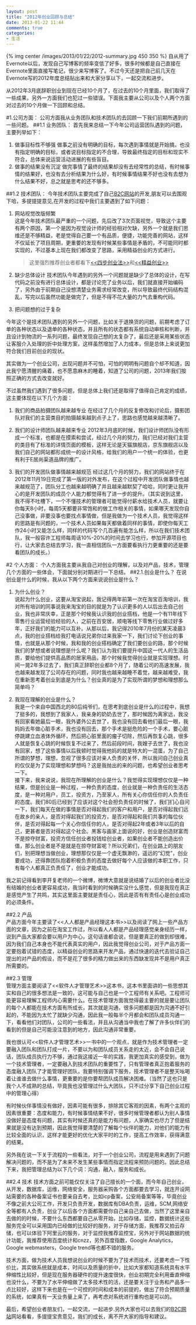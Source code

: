 ```yaml
---
layout: post
title: "2012年创业回顾与总结"
date: 2013-01-22 11:44
comments: true
categories: 
- 生活
---
```

{% img center /images/2013/01/22/2012-summary.jpg 450 350 %}
自从用了Evernote以后，发现自己写博客的频率变低了好多，很多时候都是自己直接在Evernote里面直接写笔记，很少来写博客了。不过今天还是把自己前几天在Evernote写的2012年度总结贴出来和大家分享以下，一起交流和进步。   

从2012年3月底辞职创业到现在已经10个月了，在过去的10个月里面，我们取得了一些成果，另外一方面我们也犯过一些错误。下面我主要从公司以及个人两个方面对过去的10个月做一下回顾和总结。
<!-- more --> 
  
#1.公司方面：
公司方面我从业务团队和技术团队的去回顾一下我们前期所遇到的一些问题。
##1.1 业务团队：
首先我来总结一下今年公司运营团队遇到的问题，主要列举如下：  

1. 做事目标性不够强
做事之前没有明确的目标，每次遇到事情就是开始搞，也没有指定明确的目标，或者说目标指定的不合理，导致最终指定的目标和现实不符合，总体来说运营活动进展的有些盲目。
2. 做事的结果没有沉淀
做完事情了最终的结果却没有去经常性的总结，有时候事情的结果好，也没有去分析结果为什么好，有时候事情结果不好也没有去想为什么结果不好，总之就是思考的还不够多。

##1.2 技术团队：
今年技术团队主要完成了自己[B2C网站](http://www.ejushang.com)的开发,朋友可以去围观下哈，多提提提意见,在开发的过程中我们主要遇到了如下问题：
  
1. 网站视觉改版频繁  
这是今年技术团队最严重的一个问题，先后改了3次页面视觉，导致这个主要有两个原因，第一个是因为视觉设计师的经验相对欠缺，另外一个就是我们思维还是不够精益，老是觉得自己要一个有品质，便捷，功能完善的网站，这样不仅延长了项目周期，更重要的发现有时候某些事情是矛盾的，不可能同时都实现的，不过基本上现在我们都改变了思路，采用精益创业的方式进行。

   >这里强烈推荐创业者都看下[<<四步创业法>>](http://book.douban.com/subject/11516567/)和[<<精益创业>>](http://book.douban.com/subject/10945606/)

2. 缺少总体设计
技术团队今年遇到的另外一个问题就是缺少了总体的设计，在写代码之前没有进行总体设计，都是讨论完了业务以后，我们就直接开始编码了，另外由于前期自己没想清楚业务需求经常改变，所以导致最终代码结构混乱，写完以后虽然功能是做完了，但是不得不花大量的力气去重构代码。

3. 把问题想的过于复杂

今年这个是技术团队遇到的另外一个问题，比如关于退换货的问题，前期考虑了订单的各种状态以及退单的各种状态，并且所有的状态都有系统自动审核和判断，并且设计到物流的一系列问题，最终发现自己想的太复杂了，最后还是采用某些状态让客服介入处理的折中处理方案，这样虽然增加了人力成本，但是总体上来说更加符合我们目前创业的现状。

其实做为一个创业公司，出现问题并不可怕，可怕的明明有问题自个却不知道，因此我宁愿清醒的痛着，也不愿意麻木的睡着，知道了公司的问题，2013年我们按照正确的方式去改变就好。

不过虽然我们遇到了很多问题，但是总体上我们还是取得了值得自己肯定的成绩，这主要体现在以下几个方面：

1. 我们的商品拍摄团队越来越专业
在经过了几个月的反复修改和讨论后，摄影团队对我们的主营类目的拍摄越来越到点子上了，思路也感觉越来越清晰了。

2. 我们的设计师团队越来越来专业
2012年3月底的时候，我们设计师团队没有形成一个标准，也都是在摸索和尝试，经过几个月的努力，我们已经对我们主营的类目有了标准的详情页面的模板，这样无论是天猫旗舰店，京东旗舰店以及我们自己的网站都形成统一的设计风格，给我们的用户一个统一的体验，也更有利于E居尚渠道品牌的推广。

3. 我们的开发团队做事情越来越规范
经过这几个月的努力，我们的网站终于在2012年11月19日完成了第一版的对外发布，在这个过程中开发团队做事情也越来越规范了，团队分工也越来越明确了并且越来越默契了哈哈，同时更让我开心的是开发团队的成员个人能力都觉得有了进一步的提升。（其实说到这里，我不得不吐槽下，一个不懂技术的管理者可能觉得付薪水给技术人员，就要让你每天8小时，每周5天都要非常饱和的做工作相关的事情，如果哪天发现你自己没事做，非要没事也要找点事情做，但是我做为一个技术人员，我觉得这样的思路是有问题的，一个技术人员如果每天都做着同样的事情，即使你每天工作24小时又能怎么样，同样的代码写个几百遍有能怎么样，所以在我们技术团队，我一般容许工程师每周话10%-20%的时间去学习也行，参加开源项目也行，让大家去总结去学习，我一直相信团队一方面要看执行力更重要的还是要看团队的成长。）

#2 个人方面：
个人方面我主要从我自己对创业的理解，以及对产品，技术，管理几个方面的一些体会，下面就分别对期进行一下总结。
##2.1.创业是什么？
在说创业是什么的时候，我从以下两个方面来说说创业是什么？

1. 为什么创业？  
说起为什么创业，这要从淘宝说起，我记得两年前第一次在淘宝百淘培训，我对所有培训的同事说我来淘宝的目的就是为了认识更多的人以后出去自己创业，我也非常庆幸，正是那个时候我认识我的创业搭档，他是一个有11年线下零售行业运营经验经验的人，之前在百安居，顺电等线下零售行业做过好多年，正好我们的能力可以互补。从那以后，我记得2010年7月份的某天凌晨3点，我的创业搭档给我打电话说兄弟你过来我家一下，我们讨论下创业的事情，也就是从那个时候，我和我的创业搭档确定了我们要创业的路，那个时候我们的梦想或者说理想是什么呢？我们认为我们要提升中国这一代人的生活品质，要给他们提供高品质的居家用品，那个时候我觉得创业就是实现理想。时间一晃2年多过去了，我们真正辞职创业都8个月了，随着公司的高速发展，我也越来越发现了公司存在的问题，同时我也越来越睡不着觉，越来越难受，我在重新思考着创业到底是为什么？创业真的是为了实现所谓的梦想和理想那么简单吗？

2. 我现在理解的创业是什么？      
我是一个来自中国西北的80后纯爷们，在思考到底创业是什么的过程中，我想了挺多的，我想到了我家人，我亲身的奶奶去世了，那时候因为离家远，我没有回家看她最后一眼，我外婆外公去世了，我也没有回去看他们最后一眼，我妈妈去年做心脏手术，我也没有回去，那个手术是挺危险的一个手术，要心脏停跳建立血液体外循环，然后把心脏里面的瘤子切除，然后再恢复心跳，很多人就是恢复心跳的时候恢复不过来了，然后前段时间，我嫂子去世了，我也没有回家，想了这些事情以后我顿时觉得我他妈的就是特大的一混蛋，为了自己所谓的梦想，理想，忽视了很多应该对亲人负责的关怀，所以我问自己创业真的仅仅是为了实现理想和梦想吗？这是我抛出的来的问题，也希望创业者思考一下。   
接下来，我来说说，我现在所理解的创业是什么？我觉得实现理想仅仅是一种结果，但是创业是一种过程，一种负责的态度，创业就是一种负责任的生活态度，是一种对用户，员工，投资方，乃至家人，所有关心你信任你的人负责任的态度。我们80后已经到了应该对这个社会担负责任的时候了，我们扪心自问一下，我们每天在做的事情是否对得起我们的客户和用户，是否对得起我们远在故乡的亲人，是否对得起我们的投资方，是否对得起和我们共事的每位伙伴，是否对得起每一个关心你信任你的人，是否对得起2年或者3年以后的自己，更甚者是否对得起这个社会。黑客与画家上面说的好，创业是创造财富而不是掠夺财富，投资方信任创业者投钱给创业者，如果创业者不能创造出价值，那么创业者是不是就是在掠夺财富呢？所以兄弟们，在创业路上的朋友们，别把理想当做创业，理想那仅仅是一个虚无飘渺的，遥远的“幻觉”，创业要成功，还得靠团队抱着积极负责的态度去做好每个人应该做的本职工作，只有每个人都真正负责任了，创业才能成功。  

我之前记得看到李开复老师的一个微博，微博大意就是说结婚了以后的创业者比没有结婚的创业者更容易成功，我当时看到的时候确实没什么感觉，但是我现在真正是感觉产生了共鸣，其实这里面主要就是责任心，因此是否有有责任心是创业成功的必须条件。


##2.2 产品  
产品方面今年主要读了<<人人都是产品经理这本书>>以及阅读了网上一些产品方面的文章，因为之前在淘宝工作过，所以看人人都是产品经理感觉亲身经历一样，说到产品大家都会要以用户为中心，这句话谁都会说，但是要真正的做到却很难，因为我们自己本身也不能代表真实的用户，因此我觉得创业公司，对于产品方面一定要抱着试错的态度，以精益创业的思路来开发产品，通过快速的迭代去验证自己提出的对产品的假设，而不是花了很多的精力做出来的东西缺发现并不是用户真正所需要的。
      
##2.3 管理  
管理方面主要阅读了<<软件人才管理艺术>>这本书，这本书里面讲的一些思想其实和自己的很多想法是一致的，这可能与自己也是一个工程师有关系吧。工程师可能更容易理解工程师内心需要什么。在技术管理方面我觉得最主要的就是要让团队的每个人都能在技术方面有所成长，其次就是沟通，很多问题都是因为沟通不好引起的，不能因为太忙了就缺少沟通，因此我一般每半个月都会和团队成员沟通一下，看看他们对团队，公司的一些看法，并且从沟通当中我也了解了许多伙伴们的看到的但是自己可能没注意到的地方，因此沟通非常重要。  

我也很认可<<软件人才管理艺术>>一书中的一个观点，就是作为技术管理者一定要融入团队和团队打成一片，不要以为和团队成员关系走的太近，会不会自己说话，团队成员执行力不够，通过我这接近一年的实践，我更加真实的感受到，做为一个技术管理者，一定要融入到技术团队的重要性了，只有管理者真正抱着服务的态度融入团队了才能管理好团队，我要特别强调下服务，技术管理者不是整天吆喝着让谁谁去做什么事情，更重要的是你要帮团队成员解决困难。（当然了这也只是我个人不成熟的总结，毕竟我也没管理过什么大团队，只不过分享下自己创业过程中的管理心得）  

有时候伙伴事情没有做好，因素可能有很多，排除其它客观的因素，有两个主观的因素很重要：态度和能力，有时候事情结果不好，很多时候管理者都认为别人事情没做好是态度有问题，其实有时候还真的是能力有问题，人家确实也尽力了但是结果就是没有达到预期，因此我觉得要清楚的了解每个伙伴的能力，对他们的能力有比较全面的认识，这样才能更好的优化大家平时的工作，提高工作效率，获得满意的结果。   

另外我在说一下关于流程的一些看法，对于一个创业公司，流程是用来遇到了问题解决问题的，而不是为了未来不发生某些事情而指定流程来预防问题的。因此总结下来，我把管理总结为以下几个词：沟通，融入，服务和成长。


##2.4 技术
技术方面之前可能仅仅关注了自己擅长的一个面，而今年自己创业，从开发，数据库，运维，网络安全，服务器采购各个方面都要去学习，就连开设网站需要的各种备案证书也要亲自去考，比如icp备案，公安局备案等等，毕竟创业不像之前大公司工作，开发只负责开发，数据库有DBA负责，运维，SCM,网络安全等都有人负责，创业了以后各个方面都需要你自己亲自己去做，当然了这里亲自去做的的时候，不要什么东西都要自己从零开始，比如存储，监控，数据统计这些服务完全可以采用国内已经做的比较好的服务，对于存储方面，我推荐又拍云存储，也可以体验下阿里云的服务，对于监控我推荐监控宝，另外对于网站数据的统计功能，我推荐使用百度统计和cnzz，另外百度指数，Google Analytics，Google webmasters，Google trend等也都不错的服务。  

技术方面，做为技术人员我想说创业的时候不要为了技术而技术，还要考虑一下性价比，其实做系统就是成本，时间以及质量的折中，比如大家都知道系统具有水平伸缩性比较好，但是现在服务器硬件的提升速度很快，创业初期完全利用垂直伸缩也没什么，不要为了水平伸缩做了太多技术性的活，还是要关注于业务和产品多一点比较好，这样下来也是在一个可控的时间和成本的前提的，做出了符合预期质量的系统，如果真有一天业务量上来了，再考虑对系统进行重构也是可以的。
       
最后，希望创业者朋友们，一起交流，一起进步.另外大家也可以去我们的[B2C网站](http://www.ejushang.com)网站看看，多提提宝贵意见，我们的成长，离不开大家的指导和建议。